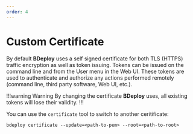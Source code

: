 ```yaml
---
order: 4
---
```

# Custom Certificate

By default **BDeploy** uses a self signed certificate for both TLS (HTTPS) traffic encryption as well as token issuing. Tokens can be issued on the command line and from the User menu in the Web UI. These tokens are used to authenticate and authorize any actions performed remotely (command line, third party software, Web UI, etc.).

!!!warning Warning
By changing the certificate **BDeploy** uses, all existing tokens will lose their validity.
!!!

You can use the `certificate` tool to switch to another ceritificate:

```
bdeploy certificate --update=<path-to-pem> --root=<path-to-root>
```